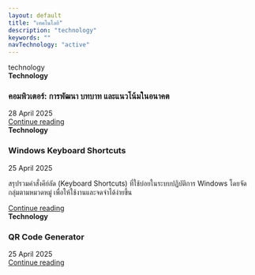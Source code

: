 ```yaml
---
layout: default
title: "เทคโนโลยี"
description: "technology"
keywords: ""
navTechnology: "active"
---
```

<div class="col-md-12 mb-2">technology</div>
<div class="col-md-6 mt-2">
    <div class="row g-0 border rounded overflow-hidden flex-md-row mb-4 shadow-sm h-md-250 position-relative h-100">
        <div class="col p-4 d-flex flex-column position-static">
            <strong class="d-inline-block mb-2 text-primary-emphasis">Technology</strong>
            <h3 class="mb-0">คอมพิวเตอร์: การพัฒนา บทบาท และแนวโน้มในอนาคต</h3>
            <div class="mb-1 text-body-secondary">28 April 2025</div>
            <a href="/technology/computer" class="icon-link gap-1 icon-link-hover stretched-link">
                Continue reading
            </a>
        </div>
    </div>
</div>
<div class="col-md-6 mt-2">
    <div class="row g-0 border rounded overflow-hidden flex-md-row mb-4 shadow-sm h-md-250 position-relative h-100">
        <div class="col p-4 d-flex flex-column position-static">
            <strong class="d-inline-block mb-2 text-primary-emphasis">Technology</strong>
            <h3 class="mb-0">Windows Keyboard Shortcuts</h3>
            <div class="mb-1 text-body-secondary">25 April 2025</div>
            <p class="card-text mb-auto">สรุปรวมคำสั่งคีย์ลัด (Keyboard Shortcuts) ที่ใช้บ่อยในระบบปฏิบัติการ Windows โดยจัดกลุ่มตามหมวดหมู่ เพื่อให้ใช้งานและจดจำได้ง่ายขึ้น</p>
            <a href="/technology/keyboard-shortcuts" class="icon-link gap-1 icon-link-hover stretched-link">
                Continue reading
            </a>
        </div>
    </div>
</div>
<div class="col-md-6 mt-2">
    <div class="row g-0 border rounded overflow-hidden flex-md-row mb-4 shadow-sm h-md-250 position-relative h-100">
        <div class="col p-4 d-flex flex-column position-static">
            <strong class="d-inline-block mb-2 text-primary-emphasis">Technology</strong>
            <h3 class="mb-0">QR Code Generator</h3>
            <div class="mb-1 text-body-secondary">25 April 2025</div>
            <!-- <p class="card-text mb-auto">ก่อนที่คุณจะเริ่มลงทุนในหุ้นไทย คุณควรเข้าใจพื้นฐานการลงทุนในหุ้น.</p> -->
            <a href="/technology/qr-code-generator" class="icon-link gap-1 icon-link-hover stretched-link">
                Continue reading
            </a>
        </div>
    </div>
</div>
